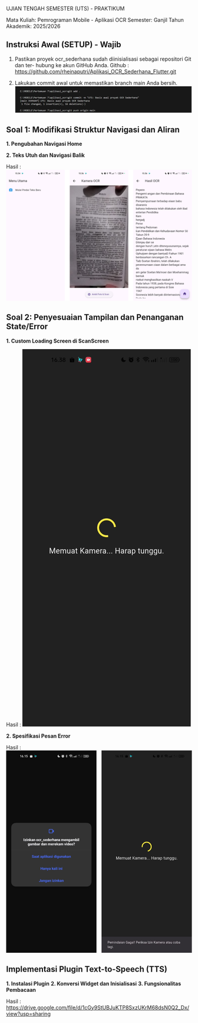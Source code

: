 UJIAN TENGAH SEMESTER (UTS) - PRAKTIKUM

Mata Kuliah: Pemrograman Mobile - Aplikasi OCR Semester: Ganjil Tahun Akademik: 2025/2026

## Instruksi Awal (SETUP) - Wajib
1.	Pastikan proyek ocr_sederhana sudah diinisialisasi sebagai repositori Git dan ter- hubung ke akun GitHub Anda.
Github :  https://github.com/rheinaputri/Aplikasi_OCR_Sederhana_Flutter.git

2.	Lakukan commit awal untuk memastikan branch main Anda bersih.
![Tampilan Screenshoot](img/image1.png)


## Soal 1: Modifikasi Struktur Navigasi dan Aliran

**1. Pengubahan Navigasi Home**


**2. Teks Utuh dan Navigasi Balik**

Hasil : 
![Tampilan Screenshoot](img/image2.png)

## Soal 2: Penyesuaian Tampilan dan Penanganan State/Error

**1. Custom Loading Screen di ScanScreen**

Hasil : ![Tampilan Screenshoot](img/soal2.1.jpg)

**2. Spesifikasi Pesan Error**

Hasil : ![Tampilan Screenshoot](img/soal2.2.jpg)


## Implementasi Plugin Text-to-Speech (TTS)
**1. Instalasi Plugin**
**2. Konversi Widget dan Inisialisasi**
**3. Fungsionalitas Pembacaan**

Hasil :
https://drive.google.com/file/d/1cGy9StUBJuKTP8SxzUKrM68dsN0Q2_Dx/view?usp=sharing





